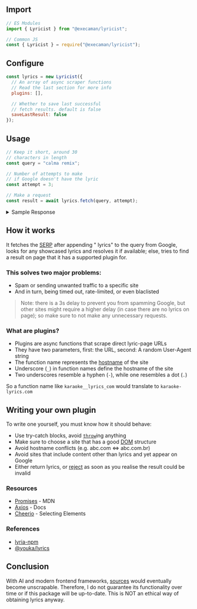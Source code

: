 ## Import

```js
// ES Modules
import { Lyricist } from "@execaman/lyricist";

// Common JS
const { Lyricist } = require("@execaman/lyricist");
```

## Configure

```js
const lyrics = new Lyricist({
  // An array of async scraper functions
  // Read the last section for more info
  plugins: [],

  // Whether to save last successful
  // fetch results. default is false
  saveLastResult: false
});
```

## Usage

```js
// Keep it short, around 30
// characters in length
const query = "calma remix";

// Number of attempts to make
// if Google doesn't have the lyric
const attempt = 3;

// Make a request
const result = await lyrics.fetch(query, attempt);
```

<details>
<summary>Sample Response</summary>

```js
{
  song: { title: 'Calma', subtitle: 'Song by Farruko and Pedro Capó' },
  info: [
    { label: 'Album:', value: 'Calma' },
    { label: 'Artists:', value: 'Pedro Capó, Farruko' },
    { label: 'Released:', value: '2018' },
    {
      label: 'Awards:',
      value: 'Latin Grammy Award for Song of the Year, MORE'
    },
    { label: 'Genres:', value: 'Latin pop, Pop' }
  ],
  listen: [
    {
      source: 'Spotify',
      stream: 'https://open.spotify.com/track/7FRYMm2zVVB6lpNpDWxldE?autoplay=true'
    },
    {
      source: 'YouTube Music',
      stream: 'https://music.youtube.com/watch?v=7Eo7d5_5ktI&feature=gws_kp_track'
    },
    {
      source: 'Apple Music',
      stream: 'https://music.apple.com/in/album/calma-remix/1437920278?i=1437920364'
    },
    {
      source: 'JioSaavn',
      stream: 'https://www.jiosaavn.com/song/calma-remix/Flg8AQ1-RVc?autoplay=enabled'
    }
  ],
  lyrics: 'Cuatro abrazos y un café\n' +
    'Apenas me desperté\n' +
    'Y al mirarte recordé\n' +
    'Que ya todo lo encontré\n' +
    '\n' +
    'Tu mano en mi mano\n' +
    'De todo escapamos\n' +
    'Juntos ver el sol caer\n' +
    '\n' +
    "Vamos pa' la playa\n" +
    "Pa' curarte el alma\n" +
    'Cierra la pantalla\n' +
    'Abre la Medalla\n' +
    'Todo el mar Caribe\n' +
    'Viendo tu cintura\n' +
    'Tú le coqueteas\n' +
    'Tú eres buscabulla\n' +
    'Y me gusta\n' +
    '\n' +
    'Lento y contento, cara al viento\n' +
    'Lento y contento, cara al viento\n' +
    '\n' +
    "Pa' sentir la arena en los pies\n" +
    "Pa' que el sol nos pinte la piel\n" +
    "Pa' jugar como niños, darnos cariño\n" +
    'Como la primera vez que te miré\n' +
    'Yo supe que estaría a tus pies\n' +
    'Desde que se tocaron\n' +
    '\n' +
    'Calma, mi vida, con calma\n' +
    'Que nada hace falta si estamos juntitos bailando\n' +
    'Calma, mi vida, con calma\n' +
    'Que nada hace falta si estamos juntitos andando\n' +
    'Calma, mi vida, con calma\n' +
    'Que nada hace falta si estamos juntitos bailando',
  source: {
    name: 'google.com',
    url: 'https://www.google.com/search?q=calma%20remix%20lyrics'
  }
}
```

</details>

## How it works

It fetches the [SERP](https://en.wikipedia.org/wiki/Search_engine_results_page) after appending " lyrics" to the query from Google, looks for any showcased lyrics and resolves it if available; else, tries to find a result on page that it has a supported plugin for.

### This solves two major problems:

- Spam or sending unwanted traffic to a specific site
- And in turn, being timed out, rate-limited, or even blaclisted

> Note: there is a 3s delay to prevent you from spamming Google, but other sites might require a higher delay (in case there are no lyrics on page); so make sure to not make any unnecessary requests.

### What are plugins?

- Plugins are async functions that scrape direct lyric-page URLs
- They have two parameters, first: the URL, second: A random User-Agent string
- The function name represents the [hostname](https://nodejs.org/api/url.html#urlhostname) of the site
- Underscore (`_`) in function names define the hostname of the site
- Two underscores resemble a hyphen (`-`), while one resembles a dot (`.`)

So a function name like `karaoke__lyrics_com` would translate to `karaoke-lyrics.com`

## Writing your own plugin

<p>To write one yourself, you must know how it should behave:</p>

- Use try-catch blocks, avoid [`throw`](https://developer.mozilla.org/fr/docs/Web/JavaScript/Reference/Statements/throw)ing anything
- Make sure to choose a site that has a good [DOM](https://developer.mozilla.org/en-US/docs/Web/API/Document_Object_Model/Introduction) structure
- Avoid hostname conflicts (e.g. abc.com <=> abc.com.br)
- Avoid sites that include content other than lyrics and yet appear on Google
- Either return lyrics, or [reject](https://developer.mozilla.org/en-US/docs/Web/JavaScript/Reference/Global_Objects/Promise/reject) as soon as you realise the result could be invalid

### Resources

- [Promises](https://developer.mozilla.org/en-US/docs/Web/JavaScript/Reference/Global_Objects/Promise) - MDN
- [Axios](https://axios-http.com/docs/intro) - Docs
- [Cheerio](https://cheerio.js.org/docs/basics/selecting) - Selecting Elements

### References

- [lyria-npm](https://www.npmjs.com/package/lyria-npm)
- [@youka/lyrics](https://www.npmjs.com/package/@youka/lyrics)

## Conclusion

With AI and modern frontend frameworks, [sources](./src/plugins/index.ts) would eventually become unscrapable. Therefore, I do not guarantee its functionality over time or if this package will be up-to-date. This is NOT an ethical way of obtaining lyrics anyway.
